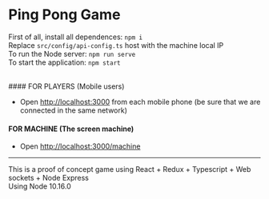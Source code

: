 # Ping Pong Game

First of all, install all dependences: `npm i`<br>
Replace `src/config/api-config.ts` host with the machine local IP<br>
To run the Node server: `npm run serve`<br>
To start the application: `npm start`<br><br>


#### FOR PLAYERS (Mobile users)
- Open [http://localhost:3000](http://localhost:3000) from each mobile phone (be sure that we are connected in the same network)

#### FOR MACHINE (The screen machine)
- Open [http://localhost:3000/machine](http://localhost:3000/machine)


---


This is a proof of concept game using React + Redux + Typescript + Web sockets + Node Express<br>
Using Node 10.16.0
